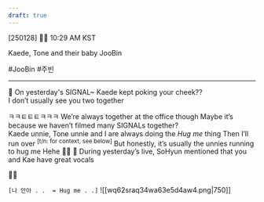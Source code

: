 ```yaml
---
draft: true
---
```



[250128] 🐣💭 10:29 AM KST

Kaede, Tone and their baby JooBin  


#JooBin #주빈 
____

🫧 On yesterday's SIGNAL~ Kaede kept poking your cheek??  
I don’t usually see you two together

ㅋㅋㅌㅌㅌㅋㅋㅋ
We’re always together at the office though
Maybe it’s because we haven’t filmed many SIGNALs together?  
Kaede unnie, Tone unnie and I are always doing the *Hug me* thing 
Then I’ll run over <sup>[t/n: for context, see below]</sup>
But honestly, it’s usually the unnies running to hug me
Hehe 
🤍✨
🫧 During yesterday’s live, SoHyun mentioned that you and Kae have great vocals

🥺🤍


`[나 안아 . .  = Hug me . .]`
![[wq62sraq34wa63e5d4aw4.png|750]]